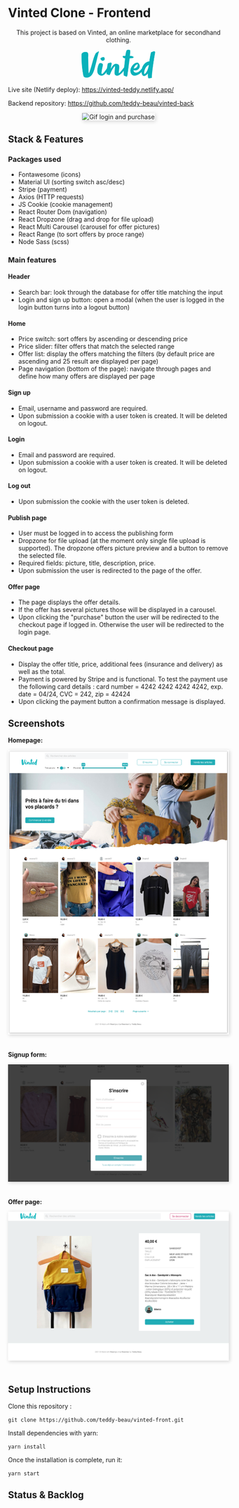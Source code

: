 # Vinted Clone - Frontend

<div align="center"><p>This project is based on Vinted, an online marketplace for secondhand clothing.</p>
<img src="https://github.com/teddy-beau/vinted-front/blob/main/src/assets/images/vinted-logo.png?raw=true" alt="Vinted logo" width="170" /></div>

Live site (Netlify deploy): https://vinted-teddy.netlify.app/

Backend repository: https://github.com/teddy-beau/vinted-back

<div align="center"><img src="./_preview/vinted-login-buy.gif" alt="Gif login and purchase" width="600" style="box-shadow: 2px 2px 8px lightgrey"/></div>

## Stack & Features

### Packages used

-  Fontawesome (icons)
-  Material UI (sorting switch asc/desc)
-  Stripe (payment)
-  Axios (HTTP requests)
-  JS Cookie (cookie management)
-  React Router Dom (navigation)
-  React Dropzone (drag and drop for file upload)
-  React Multi Carousel (carousel for offer pictures)
-  React Range (to sort offers by proce range)
-  Node Sass (scss)

### Main features

#### Header

-  Search bar: look through the database for offer title matching the input
-  Login and sign up button: open a modal (when the user is logged in the login button turns into a logout button)

#### Home

-  Price switch: sort offers by ascending or descending price
-  Price slider: filter offers that match the selected range
-  Offer list: display the offers matching the filters (by default price are ascending and 25 result are displayed per page)
-  Page navigation (bottom of the page): navigate through pages and define how many offers are displayed per page

#### Sign up

-  Email, username and password are required.
-  Upon submission a cookie with a user token is created. It will be deleted on logout.

#### Login

-  Email and password are required.
-  Upon submission a cookie with a user token is created. It will be deleted on logout.

#### Log out

-  Upon submission the cookie with the user token is deleted.

#### Publish page

-  User must be logged in to access the publishing form
-  Dropzone for file upload (at the moment only single file upload is supported). The dropzone offers picture preview and a button to remove the selected file.
-  Required fields: picture, title, description, price.
-  Upon submission the user is redirected to the page of the offer.

#### Offer page

-  The page displays the offer details.
-  If the offer has several pictures those will be displayed in a carousel.
-  Upon clicking the "purchase" button the user will be redirected to the checkout page if logged in. Otherwise the user will be redirected to the login page.

#### Checkout page

-  Display the offer title, price, additional fees (insurance and delivery) as well as the total.
-  Payment is powered by Stripe and is functional. To test the payment use the following card details : card number = 4242 4242 4242 4242, exp. date = 04/24, CVC = 242, zip = 42424
-  Upon clicking the payment button a confirmation message is displayed.

## Screenshots

**Homepage:**

<img  src="./_preview/vinted-home.png" alt="Screenshot Vinted Homepage" style="box-shadow: 2px 2px 8px lightgrey; margin-bottom: 20px"/>

**Signup form:**

<img  src="./_preview/vinted-signup.png" alt="Screenshot Vinted Sign up" style="box-shadow: 2px 2px 8px lightgrey; margin-bottom: 20px"/>

**Offer page:**

<img  src="./_preview/vinted-offer.png" alt="Screenshot Vinted Offer" style="box-shadow: 2px 2px 8px lightgrey; margin-bottom: 20px"/>

## Setup Instructions

Clone this repository :

```
git clone https://github.com/teddy-beau/vinted-front.git
```

Install dependencies with yarn:

```
yarn install
```

Once the installation is complete, run it:

```
yarn start
```

## Status & Backlog
